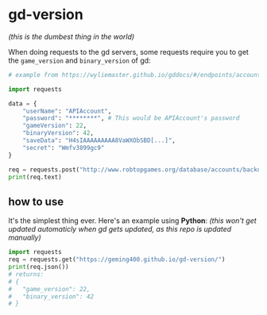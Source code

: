 # gd-version

*(this is the dumbest thing in the world)*

When doing requests to the gd servers, some requests require you to get the `game_version` and `binary_version` of gd:

```py
# example from https://wyliemaster.github.io/gddocs/#/endpoints/accounts/backupGJAccountNew

import requests

data = {
    "userName": "APIAccount",
    "password": "********", # This would be APIAccount's password
    "gameVersion": 22,
    "binaryVersion": 42,
    "saveData": "H4sIAAAAAAAAA8VaWXObSBD[...]",
    "secret": "Wmfv3899gc9"
}

req = requests.post("http://www.robtopgames.org/database/accounts/backupGJAccountNew.php", data=data)
print(req.text)
```

## how to use

It's the simplest thing ever. Here's an example using **Python**: *(this won't get updated automaticly when gd gets updated, as this repo is updated manually)*

```py
import requests
req = requests.get("https://geming400.github.io/gd-version/")
print(req.json())
# returns:
# {
#   "game_version": 22,
#   "binary_version": 42
# }
```
